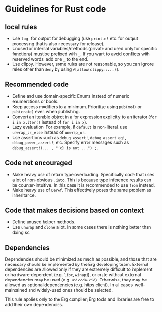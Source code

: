 # Guidelines for Rust code

## local rules

* Use `log!` for output for debugging (use `println!` etc. for output processing that is also necessary for release).
* Unused or internal variables/methods (private and used only for specific functions) must be prefixed with `_`. If you want to avoid conflicts with reserved words, add one `_` to the end.
* Use clippy. However, some rules are not reasonable, so you can ignore rules other than `deny` by using `#[allow(clippy::...)]`.

## Recommended code

* Define and use domain-specific Enums instead of numeric enumerations or bools.
* Keep access modifiers to a minimum. Prioritize using `pub(mod)` or `pub(crate)` even when publishing.
* Convert an iterable object in a for expression explicitly to an iterator (`for i in x.iter()` instead of `for i in x`).
* Lazy evaluation. For example, if `default` is non-literal, use `unwrap_or_else` instead of `unwrap_or`.
* Use assertions such as `debug_assert!`, `debug_assert_eq!`, `debug_power_assert!`, etc. Specify error messages such as `debug_assert!(... , "{x} is not ...") ;`.

## Code not encouraged

* Make heavy use of return type overloading. Specifically code that uses a lot of non-obvious `.into`. This is because type inference results can be counter-intuitive. In this case it is recommended to use `from` instead.
* Make heavy use of `Deref`. This effectively poses the same problem as inheritance.

## Code that makes decisions based on context

* Define unused helper methods.
* Use `unwrap` and `clone` a lot. In some cases there is nothing better than doing so.

## Dependencies

Dependencies should be minimized as much as possible, and those that are necessary should be implemented by the Erg developing team. External dependencies are allowed only if they are extremely difficult to implement or hardware-dependent (e.g. `libc`, `winapi`), or crate without external dependencies may be used (e.g. `unicode-xid`). Otherwise, they may be allowed as optional dependencies (e.g. https client). In all cases, well-maintained and widely-used ones should be selected.

This rule applies only to the Erg compiler; Erg tools and libraries are free to add their own dependencies.
